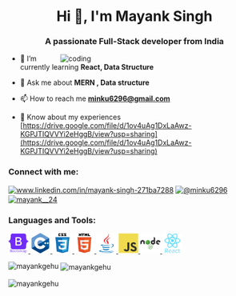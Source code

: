 <h1 align="center">Hi 👋, I'm Mayank Singh</h1>
<h3 align="center">A passionate Full-Stack developer from India</h3>
<img align = "right" alt = "coding" width= "400" src="https://cdn.dribbble.com/users/1162077/screenshots/3848914/programmer.gif">

- 🌱 I’m currently learning **React, Data Structure**

- 💬 Ask me about **MERN , Data structure**

- 📫 How to reach me **minku6296@gmail.com**

- 📄 Know about my experiences [https://drive.google.com/file/d/1ov4uAg1DxLaAwz-KGPJTIQVVYi2eHggB/view?usp=sharing](https://drive.google.com/file/d/1ov4uAg1DxLaAwz-KGPJTIQVVYi2eHggB/view?usp=sharing)

<h3 align="left">Connect with me:</h3>
<p align="left">
<a href="https://linkedin.com/in/www.linkedin.com/in/mayank-singh-271ba7288" target="blank"><img align="center" src="https://raw.githubusercontent.com/rahuldkjain/github-profile-readme-generator/master/src/images/icons/Social/linked-in-alt.svg" alt="www.linkedin.com/in/mayank-singh-271ba7288" height="30" width="40" /></a>
<a href="https://www.hackerrank.com/@minku6296" target="blank"><img align="center" src="https://raw.githubusercontent.com/rahuldkjain/github-profile-readme-generator/master/src/images/icons/Social/hackerrank.svg" alt="@minku6296" height="30" width="40" /></a>
<a href="https://www.leetcode.com/mayank__24" target="blank"><img align="center" src="https://raw.githubusercontent.com/rahuldkjain/github-profile-readme-generator/master/src/images/icons/Social/leet-code.svg" alt="mayank__24" height="30" width="40" /></a>
</p>

<h3 align="left">Languages and Tools:</h3>
<p align="left"> <a href="https://getbootstrap.com" target="_blank" rel="noreferrer"> <img src="https://raw.githubusercontent.com/devicons/devicon/master/icons/bootstrap/bootstrap-plain-wordmark.svg" alt="bootstrap" width="40" height="40"/> </a> <a href="https://www.w3schools.com/cpp/" target="_blank" rel="noreferrer"> <img src="https://raw.githubusercontent.com/devicons/devicon/master/icons/cplusplus/cplusplus-original.svg" alt="cplusplus" width="40" height="40"/> </a> <a href="https://www.w3schools.com/css/" target="_blank" rel="noreferrer"> <img src="https://raw.githubusercontent.com/devicons/devicon/master/icons/css3/css3-original-wordmark.svg" alt="css3" width="40" height="40"/> </a> <a href="https://www.w3.org/html/" target="_blank" rel="noreferrer"> <img src="https://raw.githubusercontent.com/devicons/devicon/master/icons/html5/html5-original-wordmark.svg" alt="html5" width="40" height="40"/> </a> <a href="https://www.java.com" target="_blank" rel="noreferrer"> <img src="https://raw.githubusercontent.com/devicons/devicon/master/icons/java/java-original.svg" alt="java" width="40" height="40"/> </a> <a href="https://developer.mozilla.org/en-US/docs/Web/JavaScript" target="_blank" rel="noreferrer"> <img src="https://raw.githubusercontent.com/devicons/devicon/master/icons/javascript/javascript-original.svg" alt="javascript" width="40" height="40"/> </a> <a href="https://nodejs.org" target="_blank" rel="noreferrer"> <img src="https://raw.githubusercontent.com/devicons/devicon/master/icons/nodejs/nodejs-original-wordmark.svg" alt="nodejs" width="40" height="40"/> </a> <a href="https://reactjs.org/" target="_blank" rel="noreferrer"> <img src="https://raw.githubusercontent.com/devicons/devicon/master/icons/react/react-original-wordmark.svg" alt="react" width="40" height="40"/> </a> </p>

<p><img align="left" src="https://github-readme-stats.vercel.app/api/top-langs?username=mayankgehu&show_icons=true&locale=en&layout=compact" alt="mayankgehu" /></p>

<p>&nbsp;<img align="center" src="https://github-readme-stats.vercel.app/api?username=mayankgehu&show_icons=true&locale=en" alt="mayankgehu" /></p>

<p><img align="center" src="https://github-readme-streak-stats.herokuapp.com/?user=mayankgehu&" alt="mayankgehu" /></p>
